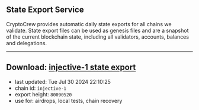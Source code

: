 ## State Export Service
CryptoCrew provides automatic daily state exports for all chains we validate. State export files can be used as genesis files and are a snapshot of the current blockchain state, including all validators, accounts, balances and delegations.

---
**Download: [injective-1 state export](https://dl-eu2.ccvalidators.com/SERVICE/injective/injective-1_export_80090520.json)**
---

- last updated: Tue Jul 30 2024 22:10:25
- chain id: `injective-1`
- export height: `80090520`
- use for: airdrops, local tests, chain recovery
